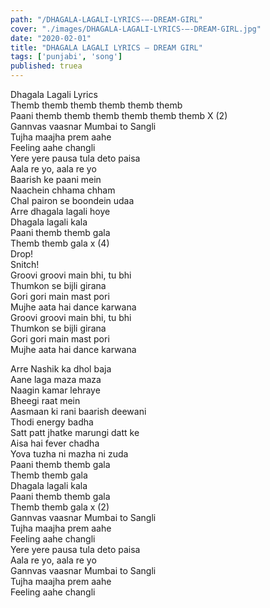 ```yaml
---
path: "/DHAGALA-LAGALI-LYRICS-–-DREAM-GIRL"
cover: "./images/DHAGALA-LAGALI-LYRICS-–-DREAM-GIRL.jpg"
date: "2020-02-01"
title: "DHAGALA LAGALI LYRICS – DREAM GIRL"
tags: ['punjabi', 'song']
published: truea
---
```

  
Dhagala Lagali Lyrics  
Themb themb themb themb themb themb  
Paani themb themb themb themb themb themb X (2)  
Gannvas vaasnar Mumbai to Sangli  
Tujha maajha prem aahe  
Feeling aahe changli  
Yere yere pausa tula deto paisa  
Aala re yo, aala re yo  
Baarish ke paani mein  
Naachein chhama chham  
Chal pairon se boondein udaa  
Arre dhagala lagali hoye  
Dhagala lagali kala  
Paani themb themb gala  
Themb themb gala x (4)  
Drop!  
Snitch!  
Groovi groovi  main bhi, tu bhi  
Thumkon se bijli girana  
Gori gori main mast pori  
Mujhe aata hai dance karwana  
Groovi groovi  main bhi, tu bhi  
Thumkon se bijli girana  
Gori gori main mast pori  
Mujhe aata hai dance karwana  
  
  
  
  
  
  
Arre Nashik ka dhol baja  
Aane laga maza maza  
Naagin kamar lehraye  
Bheegi raat mein  
Aasmaan ki rani baarish deewani  
Thodi energy badha  
Satt patt jhatke marungi datt ke  
Aisa hai fever chadha  
Yova tuzha ni mazha ni zuda  
Paani themb themb gala  
Themb themb gala  
Dhagala lagali kala  
Paani themb themb gala  
Themb themb gala x (2)  
Gannvas vaasnar Mumbai to Sangli  
Tujha maajha prem aahe  
Feeling aahe changli  
Yere yere pausa tula deto paisa  
Aala re yo, aala re yo  
Gannvas vaasnar Mumbai to Sangli  
Tujha maajha prem aahe  
Feeling aahe changli  
